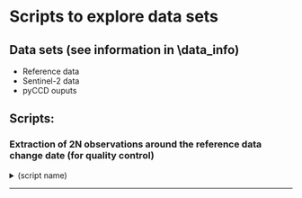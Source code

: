 # Scripts to explore data sets 

## Data sets (see information in \data_info)
- Reference data 
- Sentinel-2 data 
- pyCCD ouputs 


## Scripts:

### Extraction of 2N observations around the reference data change date (for quality control)

<details>
  <summary>(script name)</summary>

#### Inputs
    - Reference data: geopackage; shapefile
    - sentinel-2 bands: tiff? hdf5?
    
#### Output: parquet?

#### Description: Os dados estão organizados por pixel com base nas geometrias de entrada (reference_data), extraindo séries temporais de observações antes e depois da data de quebra (ou da média entre duas datas -- data_0 e data_1 --, se aplicável).
- Para cada pixel, são guardadas:
    * As N observações anteriores e N posteriores à data central (data_mid);
    * Os valores das bandas: g (green), r (red), n (near-infrared), s (SWIR);
    * As datas correspondentes a essas observações.

#### Organização das colunas no dataset
* g_a1 até g_aN: valores da banda g antes da data de quebra (o sufixo _a indica "antes"); a coluna g_a10 corresponde à observação mais próxima da data de quebra — podendo até ser a própria data, caso haja correspondência;
* g_d1 até g_dN: valores da banda g depois da data de quebra (o sufixo _d indica "depois"); a coluna g_d1 representa a primeira observação após a quebra;
* A mesma lógica aplica-se às outras bandas: r, n e s;
* dts_a1 até dts_a10: datas anteriores à quebra, com dts_a10 sendo a data imediatamente anterior (ou igual) à data de quebra;
* dts_d1 até dts_d10: datas posteriores à quebra, com dts_d1 sendo a data imediatamente seguinte.

#### Localização dos datasets para cada BDR
    -> BDR DGT (one drive: ref_datasets/training_data/BDR DGT) -- complete
    -> BDR NVG (one drive: ref_datasets/training_data/BDR NVG) -- to do
    -> BDR ICNF (one drive: ref_datasets/training_data/BDR ICNF) -- to do

</details>

---
